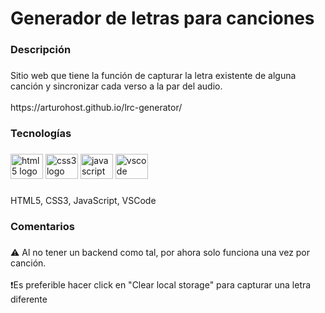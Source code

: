 <h1 align="left">Generador de letras para canciones</h1>

###

<h3 align="left">Descripción</h3>

###

<p align="left">Sitio web que tiene la función de capturar la letra existente de alguna canción y sincronizar cada verso a la par del audio.<br><br>https://arturohost.github.io/lrc-generator/</p>

###

<h3 align="left">Tecnologías</h3>

###

<div align="left">
  <img src="https://cdn.jsdelivr.net/gh/devicons/devicon/icons/html5/html5-original.svg" height="40" width="52" alt="html5 logo"  />
  <img src="https://cdn.jsdelivr.net/gh/devicons/devicon/icons/css3/css3-original.svg" height="40" width="52" alt="css3 logo"  />
  <img src="https://cdn.jsdelivr.net/gh/devicons/devicon/icons/javascript/javascript-original.svg" height="40" width="52" alt="javascript logo"  />
  <img src="https://cdn.jsdelivr.net/gh/devicons/devicon/icons/vscode/vscode-original.svg" height="40" width="52" alt="vscode logo"  />
</div>

###

<p align="left">HTML5, CSS3, JavaScript, VSCode</p>

###

<h3 align="left">Comentarios</h3>

###

<p align="left">⚠️ Al no tener un backend como tal, por ahora solo funciona una vez por canción.<br><br>❗Es preferible hacer click en "Clear local storage" para capturar una letra diferente</p>

###
